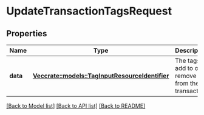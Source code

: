 # UpdateTransactionTagsRequest

## Properties

Name | Type | Description | Notes
------------ | ------------- | ------------- | -------------
**data** | [**Vec<crate::models::TagInputResourceIdentifier>**](TagInputResourceIdentifier.md) | The tags to add to or remove from the transaction.  | 

[[Back to Model list]](../README.md#documentation-for-models) [[Back to API list]](../README.md#documentation-for-api-endpoints) [[Back to README]](../README.md)


